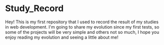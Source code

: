 # Study_Record
Hey! This is my first repository that I used to record the result of my studies in web development. I'm going to share my evolution since my first tests, so some of the projects will be very simple and others not so much, I hope you enjoy reading my evolution and seeing a little about me!
